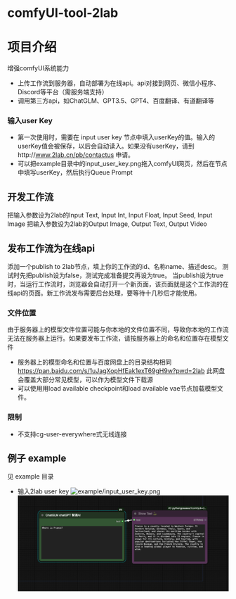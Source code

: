 # comfyUI-tool-2lab

# 项目介绍 
增强comfyUI系统能力
- 上传工作流到服务器，自动部署为在线api。api对接到网页、微信小程序、Discord等平台（需服务端支持）
- 调用第三方api，如ChatGLM、GPT3.5、GPT4、百度翻译、有道翻译等

### 输入user Key
- 第一次使用时，需要在 input user key 节点中填入userKey的值。输入的userKey值会被保存，以后会自动读入。如果没有userKey，请到http://www.2lab.cn/pb/contactus 申请。
- 可以把example目录中的input_user_key.png拖入comfyUI网页，然后在节点中填写userKey，然后执行Queue Prompt

## 开发工作流
把输入参数设为2lab的Input Text, Input Int, Input Float, Input Seed, Input Image
把输入参数设为2lab的Output Image, Output Text, Output Video

## 发布工作流为在线api
添加一个publish to 2lab节点，填上你的工作流的id、名称name、描述desc。
测试时先把publish设为false，测试完成准备提交再设为true。
当publish设为true时，当运行工作流时，浏览器会自动打开一个新页面，该页面就是这个工作流的在线api的页面。新工作流发布需要后台处理，要等待十几秒后才能使用。

### 文件位置
由于服务器上的模型文件位置可能与你本地的文件位置不同，导致你本地的工作流无法在服务器上运行。如果要发布工作流，请按服务器上的命名和位置存在模型文件
- 服务器上的模型命名和位置与百度网盘上的目录结构相同 https://pan.baidu.com/s/1uJagXopHfEak1exT69gH9w?pwd=2lab 此网盘会覆盖大部分常见模型，可以作为模型文件下载源
- 可以使用用load available checkpoint和load available vae节点加载模型文件。

### 限制
- 不支持cg-user-everywhere式无线连接

## 例子 example
见 example 目录

- 输入2lab user key
![example/input_user_key.png](example/input_user_key.png)
![example/chatGLM.png](example/chatGLM.png)
